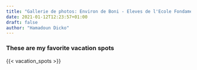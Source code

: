 ```yaml
---
title: "Gallerie de photos: Environ de Boni - Eleves de l'Ecole Fondamentale de Boni et la Restauration"
date: 2021-01-12T12:23:57+01:00
draft: false
author: "Hamadoun Dicko"
---
```


### These are my favorite vacation spots

{{< vacation_spots >}}
